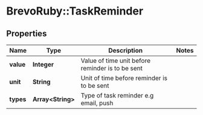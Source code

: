 # BrevoRuby::TaskReminder

## Properties
Name | Type | Description | Notes
------------ | ------------- | ------------- | -------------
**value** | **Integer** | Value of time unit before reminder is to be sent | 
**unit** | **String** | Unit of time before reminder is to be sent | 
**types** | **Array&lt;String&gt;** | Type of task reminder e.g email, push | 


